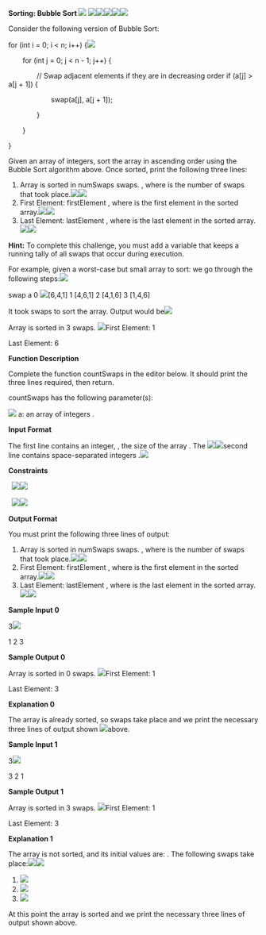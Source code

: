 **Sorting: Bubble Sort ![](Aspose.Words.1dd5eb76-2861-4a5c-a925-48c506cb40ec.001.png) ![](Aspose.Words.1dd5eb76-2861-4a5c-a925-48c506cb40ec.002.png)![](Aspose.Words.1dd5eb76-2861-4a5c-a925-48c506cb40ec.003.png)![](Aspose.Words.1dd5eb76-2861-4a5c-a925-48c506cb40ec.004.png)![](Aspose.Words.1dd5eb76-2861-4a5c-a925-48c506cb40ec.005.png)![](Aspose.Words.1dd5eb76-2861-4a5c-a925-48c506cb40ec.006.png)**

Consider the following version of Bubble Sort:

for (int i = 0; i < n; i++) {![](Aspose.Words.1dd5eb76-2861-4a5c-a925-48c506cb40ec.007.png)

`    `for (int j = 0; j < n - 1; j++) {

`        `// Swap adjacent elements if they are in decreasing order         if (a[j] > a[j + 1]) {

`            `swap(a[j], a[j + 1]);

`        `}

`    `}

}

Given an array of integers, sort the array in ascending order using the Bubble Sort algorithm above. Once sorted, print the following three lines:

1. Array is sorted in numSwaps swaps. , where  is the number of swaps that took place.![](Aspose.Words.1dd5eb76-2861-4a5c-a925-48c506cb40ec.008.png)![](Aspose.Words.1dd5eb76-2861-4a5c-a925-48c506cb40ec.009.png)
1. First Element: firstElement , where  is the first element in the sorted array.![](Aspose.Words.1dd5eb76-2861-4a5c-a925-48c506cb40ec.010.png)![](Aspose.Words.1dd5eb76-2861-4a5c-a925-48c506cb40ec.011.png)
1. Last Element: lastElement , where  is the last element in the sorted array.![](Aspose.Words.1dd5eb76-2861-4a5c-a925-48c506cb40ec.012.png)![](Aspose.Words.1dd5eb76-2861-4a5c-a925-48c506cb40ec.013.png)

**Hint:** To complete this challenge, you must add a variable that keeps a running tally of  all swaps that occur during execution.

For example, given a worst-case but small array to sort:  we go through the following steps:![](Aspose.Words.1dd5eb76-2861-4a5c-a925-48c506cb40ec.014.png)

swap    a       0       ![](Aspose.Words.1dd5eb76-2861-4a5c-a925-48c506cb40ec.015.png)[6,4,1] 1       [4,6,1] 2       [4,1,6] 3       [1,4,6]

It took  swaps to sort the array. Output would be![](Aspose.Words.1dd5eb76-2861-4a5c-a925-48c506cb40ec.016.png)

Array is sorted in 3 swaps.  ![](Aspose.Words.1dd5eb76-2861-4a5c-a925-48c506cb40ec.017.png)First Element: 1  

Last Element: 6  

**Function Description**

Complete the function countSwaps in the editor below. It should print the three lines required, then return.

countSwaps has the following parameter(s):

![](Aspose.Words.1dd5eb76-2861-4a5c-a925-48c506cb40ec.018.png) a: an array of integers .

**Input Format**

The first line contains an integer,  , the size of the array  . The ![](Aspose.Words.1dd5eb76-2861-4a5c-a925-48c506cb40ec.019.png)![](Aspose.Words.1dd5eb76-2861-4a5c-a925-48c506cb40ec.020.png)second line contains  space-separated integers  .![](Aspose.Words.1dd5eb76-2861-4a5c-a925-48c506cb40ec.021.png)

**Constraints**

` `![](Aspose.Words.1dd5eb76-2861-4a5c-a925-48c506cb40ec.022.png)![](Aspose.Words.1dd5eb76-2861-4a5c-a925-48c506cb40ec.023.png)

` `![](Aspose.Words.1dd5eb76-2861-4a5c-a925-48c506cb40ec.024.png)![](Aspose.Words.1dd5eb76-2861-4a5c-a925-48c506cb40ec.025.png)

**Output Format**

You must print the following three lines of output:

1. Array is sorted in numSwaps swaps. , where  is the number of swaps that took place.![](Aspose.Words.1dd5eb76-2861-4a5c-a925-48c506cb40ec.026.png)![](Aspose.Words.1dd5eb76-2861-4a5c-a925-48c506cb40ec.027.png)
1. First Element: firstElement , where  is the first element in the sorted array.![](Aspose.Words.1dd5eb76-2861-4a5c-a925-48c506cb40ec.028.png)![](Aspose.Words.1dd5eb76-2861-4a5c-a925-48c506cb40ec.029.png)
1. Last Element: lastElement , where  is the last element in the sorted array.![](Aspose.Words.1dd5eb76-2861-4a5c-a925-48c506cb40ec.030.png)![](Aspose.Words.1dd5eb76-2861-4a5c-a925-48c506cb40ec.031.png)

**Sample Input 0**

3![](Aspose.Words.1dd5eb76-2861-4a5c-a925-48c506cb40ec.032.png)

1 2 3

**Sample Output 0**

Array is sorted in 0 swaps. ![](Aspose.Words.1dd5eb76-2861-4a5c-a925-48c506cb40ec.033.png)First Element: 1

Last Element: 3

**Explanation 0** 

The array is already sorted, so  swaps take place and we print the necessary three lines of output shown ![](Aspose.Words.1dd5eb76-2861-4a5c-a925-48c506cb40ec.034.png)above.

**Sample Input 1**

3![](Aspose.Words.1dd5eb76-2861-4a5c-a925-48c506cb40ec.035.png)

3 2 1

**Sample Output 1**

Array is sorted in 3 swaps. ![](Aspose.Words.1dd5eb76-2861-4a5c-a925-48c506cb40ec.036.png)First Element: 1

Last Element: 3

**Explanation 1** 

The array is not sorted, and its initial values are:  . The following  swaps take place:![](Aspose.Words.1dd5eb76-2861-4a5c-a925-48c506cb40ec.037.png)![](Aspose.Words.1dd5eb76-2861-4a5c-a925-48c506cb40ec.038.png)

1. ![](Aspose.Words.1dd5eb76-2861-4a5c-a925-48c506cb40ec.039.png)
1. ![](Aspose.Words.1dd5eb76-2861-4a5c-a925-48c506cb40ec.040.png)
1. ![](Aspose.Words.1dd5eb76-2861-4a5c-a925-48c506cb40ec.041.png)

At this point the array is sorted and we print the necessary three lines of output shown above.
